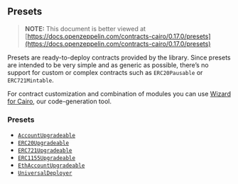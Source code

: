 ## Presets

> **NOTE:** This document is better viewed at [https://docs.openzeppelin.com/contracts-cairo/0.17.0/presets](https://docs.openzeppelin.com/contracts-cairo/0.17.0/presets)

Presets are ready-to-deploy contracts provided by the library. Since presets are intended to be very simple and as
generic as possible, there’s no support for custom or complex contracts such as `ERC20Pausable` or `ERC721Mintable`.

For contract customization and combination of modules you can use
[Wizard for Cairo](https://wizard.openzeppelin.com/cairo), our code-generation tool.

### Presets

- [`AccountUpgradeable`](https://docs.openzeppelin.com/contracts-cairo/0.17.0/api/account#AccountUpgradeable)
- [`ERC20Upgradeable`](https://docs.openzeppelin.com/contracts-cairo/0.17.0/api/erc20#ERC20Upgradeable)
- [`ERC721Upgradeable`](https://docs.openzeppelin.com/contracts-cairo/0.17.0/api/erc721#ERC721Upgradeable)
- [`ERC1155Upgradeable`](https://docs.openzeppelin.com/contracts-cairo/0.17.0/api/erc1155#ERC1155Upgradeable)
- [`EthAccountUpgradeable`](https://docs.openzeppelin.com/contracts-cairo/0.17.0/api/account#EthAccountUpgradeable)
- [`UniversalDeployer`](https://docs.openzeppelin.com/contracts-cairo/0.17.0/api/udc#UniversalDeployer)
